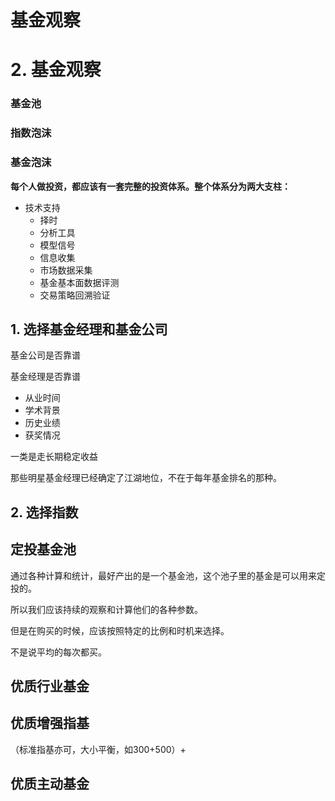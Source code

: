 # 基金观察

# 2. 基金观察

### 基金池



### 指数泡沫





### 基金泡沫



**每个人做投资，都应该有一套完整的投资体系。整个体系分为两大支柱：**

- 技术支持
  - 择时
  - 分析工具
  - 模型信号
  - 信息收集
  - 市场数据采集
  - 基金基本面数据评测
  - 交易策略回溯验证





## 1. 选择基金经理和基金公司

 基金公司是否靠谱

基金经理是否靠谱

- 从业时间
- 学术背景
- 历史业绩
- 获奖情况

一类是走长期稳定收益

那些明星基金经理已经确定了江湖地位，不在于每年基金排名的那种。



## 2. 选择指数





## 定投基金池

通过各种计算和统计，最好产出的是一个基金池，这个池子里的基金是可以用来定投的。

所以我们应该持续的观察和计算他们的各种参数。

但是在购买的时候，应该按照特定的比例和时机来选择。

不是说平均的每次都买。

## 优质行业基金



## 优质增强指基



（标准指基亦可，大小平衡，如300+500）+



## 优质主动基金



